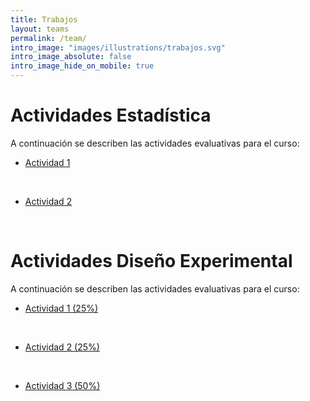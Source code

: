 ```yaml
---
title: Trabajos
layout: teams
permalink: /team/
intro_image: "images/illustrations/trabajos.svg"
intro_image_absolute: false
intro_image_hide_on_mobile: true
---
```


# Actividades Estadística

A continuación se describen las actividades evaluativas para el curso:

- [Actividad 1](/actividades/Statistics/01Actividad-2022/01-Actividad-Descriptiva.html)
<br>

- [Actividad 2](/actividades/Statistics/02Actividad-2022/02-Actividad.html)
<br>

# Actividades Diseño Experimental

A continuación se describen las actividades evaluativas para el curso:

- [Actividad 1 (25%)](/actividades/DisExperimental/Actividad-01/Actividad-01DE.html)
<br>

- [Actividad 2 (25%)](https://rproject-udea.netlify.app/)
<br>

- [Actividad 3 (50%)](/actividades/DisExperimental/Actividad-03/Actividad-03DE.html)
<br>